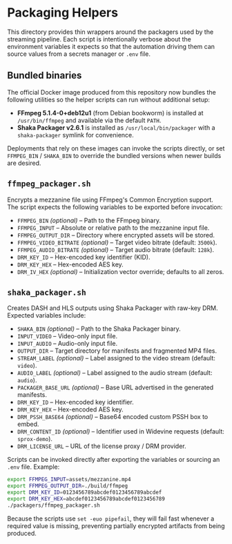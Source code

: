 # Packaging Helpers

This directory provides thin wrappers around the packagers used by the
streaming pipeline. Each script is intentionally verbose about the
environment variables it expects so that the automation driving them can
source values from a secrets manager or `.env` file.

## Bundled binaries

The official Docker image produced from this repository now bundles the
following utilities so the helper scripts can run without additional
setup:

- **FFmpeg 5.1.4-0+deb12u1** (from Debian bookworm) is installed at
  `/usr/bin/ffmpeg` and available via the default `PATH`.
- **Shaka Packager v2.6.1** is installed as `/usr/local/bin/packager` with a
  `shaka-packager` symlink for convenience.

Deployments that rely on these images can invoke the scripts directly, or set
`FFMPEG_BIN` / `SHAKA_BIN` to override the bundled versions when newer builds
are desired.

## `ffmpeg_packager.sh`

Encrypts a mezzanine file using FFmpeg's Common Encryption support. The script
expects the following variables to be exported before invocation:

- `FFMPEG_BIN` *(optional)* – Path to the FFmpeg binary.
- `FFMPEG_INPUT` – Absolute or relative path to the mezzanine input file.
- `FFMPEG_OUTPUT_DIR` – Directory where encrypted assets will be stored.
- `FFMPEG_VIDEO_BITRATE` *(optional)* – Target video bitrate (default: `3500k`).
- `FFMPEG_AUDIO_BITRATE` *(optional)* – Target audio bitrate (default: `128k`).
- `DRM_KEY_ID` – Hex-encoded key identifier (KID).
- `DRM_KEY_HEX` – Hex-encoded AES key.
- `DRM_IV_HEX` *(optional)* – Initialization vector override; defaults to all zeros.

## `shaka_packager.sh`

Creates DASH and HLS outputs using Shaka Packager with raw-key DRM. Expected
variables include:

- `SHAKA_BIN` *(optional)* – Path to the Shaka Packager binary.
- `INPUT_VIDEO` – Video-only input file.
- `INPUT_AUDIO` – Audio-only input file.
- `OUTPUT_DIR` – Target directory for manifests and fragmented MP4 files.
- `STREAM_LABEL` *(optional)* – Label assigned to the video stream (default: `video`).
- `AUDIO_LABEL` *(optional)* – Label assigned to the audio stream (default: `audio`).
- `PACKAGER_BASE_URL` *(optional)* – Base URL advertised in the generated manifests.
- `DRM_KEY_ID` – Hex-encoded key identifier.
- `DRM_KEY_HEX` – Hex-encoded AES key.
- `DRM_PSSH_BASE64` *(optional)* – Base64 encoded custom PSSH box to embed.
- `DRM_CONTENT_ID` *(optional)* – Identifier used in Widevine requests (default: `sprox-demo`).
- `DRM_LICENSE_URL` – URL of the license proxy / DRM provider.

Scripts can be invoked directly after exporting the variables or sourcing an
`.env` file. Example:

```bash
export FFMPEG_INPUT=assets/mezzanine.mp4
export FFMPEG_OUTPUT_DIR=./build/ffmpeg
export DRM_KEY_ID=0123456789abcdef0123456789abcdef
export DRM_KEY_HEX=abcdef0123456789abcdef0123456789
./packagers/ffmpeg_packager.sh
```

Because the scripts use `set -euo pipefail`, they will fail fast whenever a
required value is missing, preventing partially encrypted artifacts from being
produced.
